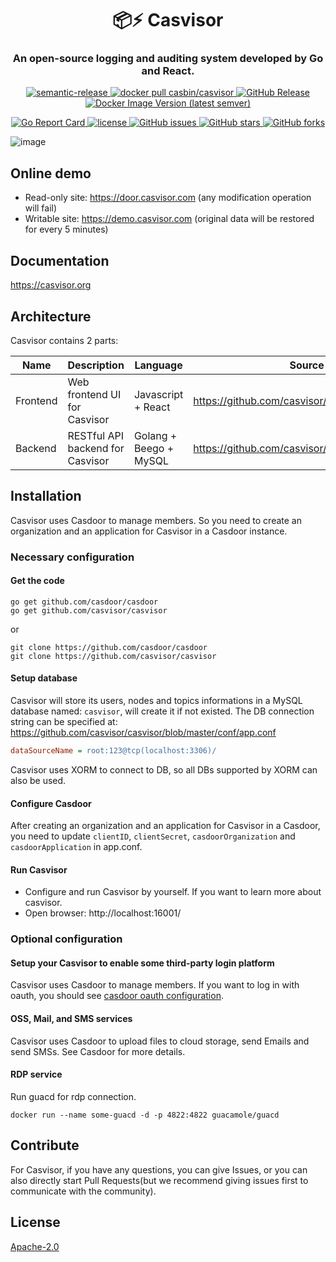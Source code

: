 <h1 align="center" style="border-bottom: none;">📦⚡️ Casvisor</h1>
<h3 align="center">An open-source logging and auditing system developed by Go and React.</h3>
<p align="center">
  <a href="#badge">
    <img alt="semantic-release" src="https://img.shields.io/badge/%20%20%F0%9F%93%A6%F0%9F%9A%80-semantic--release-e10079.svg">
  </a>
  <a href="https://hub.docker.com/r/casbin/casvisor">
    <img alt="docker pull casbin/casvisor" src="https://img.shields.io/docker/pulls/casbin/casvisor.svg">
  </a>
  <a href="https://github.com/casvisor/casvisor/releases/latest">
    <img alt="GitHub Release" src="https://img.shields.io/github/v/release/casvisor/casvisor.svg">
  </a>
  <a href="https://hub.docker.com/r/casbin/casvisor">
    <img alt="Docker Image Version (latest semver)" src="https://img.shields.io/badge/Docker%20Hub-latest-brightgreen">
  </a>
</p>

<p align="center">
  <a href="https://goreportcard.com/report/github.com/casvisor/casvisor">
    <img alt="Go Report Card" src="https://goreportcard.com/badge/github.com/casvisor/casvisor?style=flat-square">
  </a>
  <a href="https://github.com/casvisor/casvisor/blob/master/LICENSE">
    <img src="https://img.shields.io/github/license/casvisor/casvisor?style=flat-square" alt="license">
  </a>
  <a href="https://github.com/casvisor/casvisor/issues">
    <img alt="GitHub issues" src="https://img.shields.io/github/issues/casvisor/casvisor?style=flat-square">
  </a>
  <a href="#">
    <img alt="GitHub stars" src="https://img.shields.io/github/stars/casvisor/casvisor?style=flat-square">
  </a>
  <a href="https://github.com/casvisor/casvisor/network">
    <img alt="GitHub forks" src="https://img.shields.io/github/forks/casvisor/casvisor?style=flat-square">
  </a>
</p>

![image](https://github.com/casvisor/casvisor/assets/3787410/c71e9a09-38be-4f76-99a8-595aa859ee58)

## Online demo

- Read-only site: https://door.casvisor.com (any modification operation will fail)
- Writable site: https://demo.casvisor.com (original data will be restored for every 5 minutes)

## Documentation

https://casvisor.org

## Architecture

Casvisor contains 2 parts:

| Name     | Description                      | Language               | Source code                                        |
|----------|----------------------------------|------------------------|----------------------------------------------------|
| Frontend | Web frontend UI for Casvisor     | Javascript + React     | https://github.com/casvisor/casvisor/tree/master/web |
| Backend  | RESTful API backend for Casvisor | Golang + Beego + MySQL | https://github.com/casvisor/casvisor                 |

## Installation

Casvisor uses Casdoor to manage members. So you need to create an organization and an application for Casvisor in a Casdoor instance.

### Necessary configuration

#### Get the code

```shell
go get github.com/casdoor/casdoor
go get github.com/casvisor/casvisor
```

or

```shell
git clone https://github.com/casdoor/casdoor
git clone https://github.com/casvisor/casvisor
```

#### Setup database

Casvisor will store its users, nodes and topics informations in a MySQL database named: `casvisor`, will create it if not existed. The DB connection string can be specified at: https://github.com/casvisor/casvisor/blob/master/conf/app.conf

```ini
dataSourceName = root:123@tcp(localhost:3306)/
```

Casvisor uses XORM to connect to DB, so all DBs supported by XORM can also be used.

#### Configure Casdoor

After creating an organization and an application for Casvisor in a Casdoor, you need to update `clientID`, `clientSecret`, `casdoorOrganization` and `casdoorApplication` in app.conf.

#### Run Casvisor

- Configure and run Casvisor by yourself. If you want to learn more about casvisor.
- Open browser: http://localhost:16001/

### Optional configuration

#### Setup your Casvisor to enable some third-party login platform

  Casvisor uses Casdoor to manage members. If you want to log in with oauth, you should see [casdoor oauth configuration](https://casdoor.org/docs/provider/oauth/overview).

#### OSS, Mail, and SMS services

  Casvisor uses Casdoor to upload files to cloud storage, send Emails and send SMSs. See Casdoor for more details.

#### RDP service

Run guacd for rdp connection.

```shell
docker run --name some-guacd -d -p 4822:4822 guacamole/guacd
```

## Contribute

For Casvisor, if you have any questions, you can give Issues, or you can also directly start Pull Requests(but we recommend giving issues first to communicate with the community).

## License

[Apache-2.0](LICENSE)
